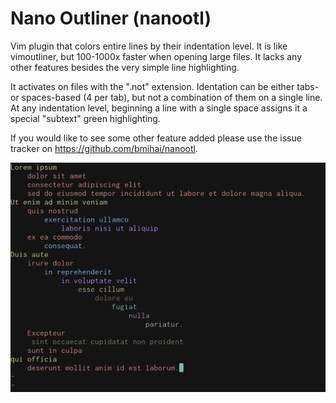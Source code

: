 # Nano Outliner (nanootl)

Vim plugin that colors entire lines by their indentation level. It is like vimoutliner, but 100-1000x faster when opening large files. It lacks any other features besides the very simple line highlighting.

It activates on files with the ".not" extension. Identation can be either tabs- or spaces-based (4 per tab), but not a combination of them on a single line. At any indentation level, beginning a line with a single space assigns it a special "subtext" green highlighting.

If you would like to see some other feature added please use the issue tracker on https://github.com/bmihai/nanootl.


![Screenshot](https://raw.githubusercontent.com/bmihai/nanootl/master/screenshot.png "Example screenshot")
